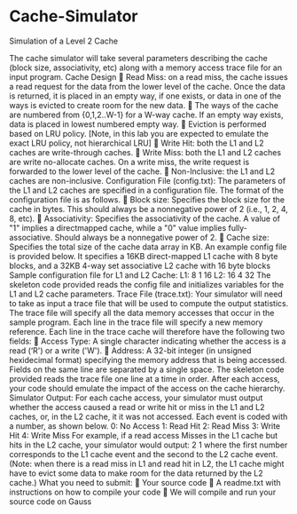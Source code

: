 # Cache-Simulator
Simulation of a Level 2 Cache

The cache simulator will take several parameters describing the cache (block size, associativity, etc)
along with a memory access trace file for an input program.
Cache Design
 Read Miss: on a read miss, the cache issues a read request for the data
from the lower level of the cache. Once the data is returned, it is placed in
an empty way, if one exists, or data in one of the ways is evicted to create
room for the new data.
 The ways of the cache are numbered from {0,1,2..W-1} for a W-way
cache. If an empty way exists, data is placed in lowest numbered
empty way.
 Eviction is performed based on LRU policy. [Note, in this lab you are
expected to emulate the exact LRU policy, not hierarchical LRU]
 Write Hit: both the L1 and L2 caches are write-through caches.
 Write Miss: both the L1 and L2 caches are write no-allocate caches. On a
write miss, the write request is forwarded to the lower level of the cache.
 Non-Inclusive: the L1 and L2 caches are non-inclusive.
Configuration File (config.txt):
The parameters of the L1 and L2 caches are specified in a configuration file. The format of the
configuration file is as follows.
 Block size: Specifies the block size for the cache in bytes. This should always be a nonnegative
power of 2 (i.e., 1, 2, 4, 8, etc).
 Associativity: Specifies the associativity of the cache. A value of "1" implies a directmapped
cache, while a "0" value implies fully-associative. Should always be a nonnegative
power of 2.
 Cache size: Specifies the total size of the cache data array in KB.
An example config file is provided below. It specifies a 16KB direct-mapped L1 cache with 8 byte
blocks, and a 32KB 4-way set associative L2 cache with 16 byte blocks
Sample configuration file for L1 and L2 Cache:
L1:
8
1
16
L2:
16
4
32
The skeleton code provided reads the config file and initializes variables for the L1 and L2 cache
parameters.
Trace File (trace.txt):
Your simulator will need to take as input a trace file that will be used to compute the output
statistics. The trace file will specify all the data memory accesses that occur in the sample
program. Each line in the trace file will specify a new memory reference. Each line in the trace
cache will therefore have the following two fields:
 Access Type: A single character indicating whether the access is a read (‘R') or a write
('W').
 Address: A 32-bit integer (in unsigned hexidecimal format) specifying the memory
address that is being accessed.
Fields on the same line are separated by a single space.
The skeleton code provided reads the trace file one line at a time in order. After each access,
your code should emulate the impact of the access on the cache hierarchy.
Simulator Output:
For each cache access, your simulator must output whether the access caused a read or write
hit or miss in the L1 and L2 caches, or, in the L2 cache, it it was not accessed. Each event is
coded with a number, as shown below.
0: No Access
1: Read Hit
2: Read Miss
3: Write Hit
4: Write Miss
For example, if a read access Misses in the L1 cache but hits in the L2 cache, your simulator
would output:
2 1
where the first number corresponds to the L1 cache event and the second to the L2 cache
event.
(Note: when there is a read miss in L1 and read hit in L2, the L1 cache might have to evict some
data to make room for the data returned by the L2 cache.)
What you need to submit:
 Your source code
 A readme.txt with instructions on how to compile your code
 We will compile and run your source code on Gauss
